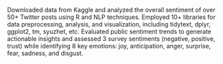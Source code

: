Downloaded data from Kaggle and analyzed the overall sentiment of over 50+ Twitter posts using R and NLP techniques. Employed 10+  libraries for data preprocessing, analysis, and visualization, including tidytext, dplyr, ggplot2, tm, syuzhet, etc. Evaluated public sentiment trends to generate actionable insights and assessed 3 survey sentiments (negative, positive, trust) while identifying 8 key emotions: joy, anticipation, anger, surprise, fear, sadness, and disgust.

